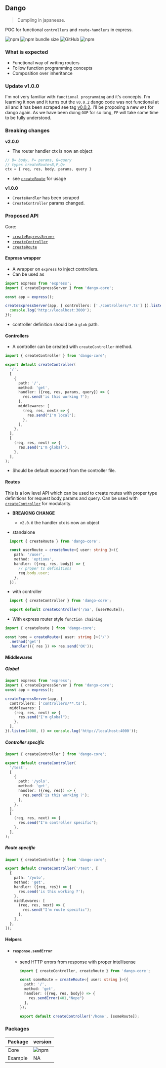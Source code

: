 ## Dango

> Dumpling in japaneese.

POC for functional `controllers` and `route-handlers` in express.

![npm](https://img.shields.io/npm/v/dango-core) ![npm bundle size](https://img.shields.io/bundlephobia/minzip/dango-core) ![GitHub](https://img.shields.io/github/license/soulsam480/dango) ![npm](https://img.shields.io/npm/dm/dango-core)

### What is expected
- Functional way of writing routers
- Follow function programming concepts
- Composition over inheritance
### Update v1.0.0
I'm not very familiar with `functional programming` and it's concepts. I'm learning it now and it turns out the `v0.0.2` dango code was not functional at all and it has been scraped see tag [v0.0.2](https://github.com/soulsam480/dango/releases/tag/0.0.2). I'll be proposing a new `API` for dango again. As we have been doing `OOP` for so long, `FP` will take some time to be fully understood.

### Breaking changes
__v2.0.0__
- The router handler ctx is now an object
```ts
// B= body, P= params, Q=query
// types createRoute<B,P,Q>
ctx = { req, res, body, params, query }
```
- see [`createRoute`](#routes) for usage

__v1.0.0__
- `CreateHandler` has been scraped
- `CreateController` params changed.
### Proposed API

Core:
- [`createExpressServer`](#express-wrapper)
- [`createController`](#controllers)
- [`createRoute`](#routes)

#### Express wrapper

- A wrapper on `express` to inject controllers.
- Can be used as 

```ts  // "sourceMap": true 
import express from 'express';
import { createExpressServer } from 'dango-core';

const app = express();

createExpressServer(app, { controllers: ['./controllers/*.ts'] }).listen(3000, () => {
  console.log('http://localhost:3000');
});

```
- controller definition should be a `glob` path.

#### Controllers

- A controller can be created with `createController` method. 

```ts
import { createController } from 'dango-core';

export default createController(
  '/',
  [
    {
      path: '/',
      method: 'get',
      handler: ({req, res, params, query}) => {
        res.send('is this working ?');
      },
      middlewares: [
        (req, res, next) => {
          res.send("I'm local");
        },
      ],
    },
  ],
  [
    (req, res, next) => {
      res.send("I'm global");
    },
  ],
);
```
- Should be default exported from the controller file.

#### Routes

This is a low level API which can be used to create routes with proper type definitions for request body,params and query. Can be used with [`createController`](#controllers) for modularity.

- __BREAKING CHANGE__
  - `v2.0.0` the handler ctx is now an object

- standalone
```ts
  import { createRoute } from 'dango-core';

  const userRoute = createRoute<{ user: string }>({
    path: '/user',
    method: 'options',
    handler: ({req, res, body}) => {
      // proper ts definitions
      req.body.user;
    },
  });
```
- with controller
```ts
  import { createController } from 'dango-core';

  export default createController('/aa', [userRoute]);
```
- With express router style `function chaining`
```ts
import { createRoute } from 'dango-core';

const home = createRoute<{ user: string }>('/')
  .method('get')
  .handler(({ res }) => res.send('OK'));
```

#### Middlewares

##### Global

```ts
import express from 'express';
import { createExpressServer } from 'dango-core';
const app = express();

createExpressServer(app, {
  controllers: ['controllers/**.ts'],
  middlewares: [
    (req, res, next) => {
      res.send("I'm global");
    },
  ],
}).listen(4000, () => console.log('http://localhost:4000'));
```
##### Controller specific

```ts
import { createController } from 'dango-core';

export default createController(
  '/test',
  [
    {
      path: '/yolo',
      method: 'get',
      handler: ({req, res}) => {
        res.send('is this working ?');
      },
    },
  ],
  [
    (req, res, next) => {
      res.send("I'm controller specific");
    },
  ],
);
```

##### Route specific
```ts
import { createController } from 'dango-core';

export default createController('/test', [
  {
    path: '/yolo',
    method: 'get',
    handler: ({req, res}) => {
      res.send('is this working ?');
    },
    middlewares: [
      (req, res, next) => {
        res.send("I'm route specific");
      },
    ],
  },
]);
```
#### Helpers

- #### `response.sendError`

  - send HTTP errors from response with proper intellisense
    ```ts
    import { createController, createRoute } from 'dango-core';

    const someRoute = createRoute<{ user: string }>({
      path: '/',
      method: 'get',
      handler: ({req, res, body}) => {
        res.sendError(401,"Nope")
      },
    });

    export default createController('/home', [someRoute]);
    ```
### Packages

| Package | version                                         |
| ------- | ----------------------------------------------- |
| Core    | ![npm](https://img.shields.io/npm/v/dango-core) |
| Example | NA                                              |
